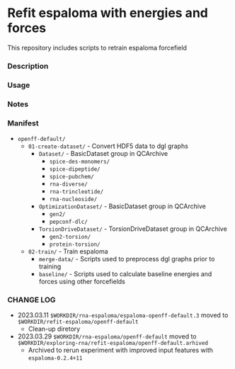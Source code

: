 # Refit espaloma with energies and forces
This repository includes scripts to retrain espaloma forcefield 


### Description


### Usage



### Notes



### Manifest
- `openff-default/`
    - `01-create-dataset/` - Convert HDF5 data to dgl graphs
        - `Dataset/` - BasicDataset group in QCArchive
            - `spice-des-monomers/`
            - `spice-dipeptide/`
            - `spice-pubchem/`
            - `rna-diverse/`
            - `rna-trincleotide/`
            - `rna-nucleoside/`
        - `OptimizationDataset/` - BasicDataset group in QCArchive
            - `gen2/`
            - `pepconf-dlc/`
        - `TorsionDriveDataset/` - TorsionDriveDataset group in QCArchive
            - `gen2-torsion/`
            - `protein-torsion/`
    - `02-train/` - Train espaloma
        - `merge-data/` - Scripts used to preprocess dgl graphs prior to training
        - `baseline/` - Scripts used to calculate baseline energies and forces using other forcefields

### CHANGE LOG
- 2023.03.11 `$WORKDIR/rna-espaloma/espaloma-openff-default.3` moved to `$WORKDIR/refit-espaloma/openff-default`
    - Clean-up diretory
- 2023.03.29 `$WORKDIR/rna-espaloma/openff-default` moved to `$WORKDIR/exploring-rna/refit-espaloma/openff-default.arhived`
    - Archived to rerun experiment with improved input features with `espaloma-0.2.4+11`

